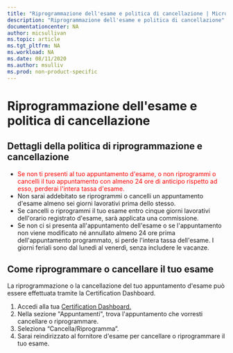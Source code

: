 ```yaml
---
title: "Riprogrammazione dell'esame e politica di cancellazione | Microsoft Docs"
description: "Riprogrammazione dell'esame e politica di cancellazione" 
documentationcenter: NA 
author: micsullivan
ms.topic: article
ms.tgt_pltfrm: NA
ms.workload: NA
ms.date: 08/11/2020
ms.author: msulliv
ms.prod: non-product-specific
---
```

# Riprogrammazione dell'esame e politica di cancellazione

## Dettagli della politica di riprogrammazione e cancellazione

- <div><font color='red'>Se non ti presenti al tuo appuntamento d'esame, o non riprogrammi o cancelli il tuo appuntamento con almeno 24 ore di anticipo rispetto ad esso, perderai l'intera tassa d'esame.</font></div>
- Non sarai addebitato se riprogrammi o cancelli un appuntamento d'esame almeno sei giorni lavorativi prima dello stesso.
- Se cancelli o riprogrammi il tuo esame entro cinque giorni lavorativi dell'orario registrato d'esame, sarà applicata una commissione.
- Se non ci si presenta all'appuntamento dell'esame o se l'appuntamento non viene modificato né annullato almeno 24 ore prima dell'appuntamento programmato, si perde l'intera tassa dell'esame. I giorni feriali sono dal lunedì al venerdì, senza includere le vacanze.

## Come riprogrammare o cancellare il tuo esame

La riprogrammazione o la cancellazione del tuo appuntamento d'esame può essere effettuata tramite la Certification Dashboard.

1. Accedi alla tua [Certification Dashboard.](https://aka.ms/CertDashboard)
2. Nella sezione "Appuntamenti", trova l'appuntamento che vorresti cancellare o riprogrammare.
3. Seleziona “Cancella/Riprogramma”.
4. Sarai reindirizzato al fornitore d'esame per cancellare o riprogrammare il tuo esame.
